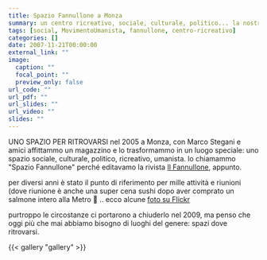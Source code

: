 ```yaml
---
title: Spazio Fannullone a Monza
summary: un centro ricreativo, sociale, culturale, politico... la nostra seconda casa 
tags: [social, MovimentoUmanista, fannullone, centro-ricreativo]
categories: []
date: 2007-11-21T00:00:00
external_link: ""
image:
  caption: ""
  focal_point: ""
  preview_only: false
url_code: ""
url_pdf: ""
url_slides: ""
url_video: ""
slides: ""
---
```


UNO SPAZIO PER RITROVARSI
nel 2005 a Monza, con Marco Stegani e amici affittammo un magazzino e lo trasformammo in un luogo speciale: uno spazio sociale, culturale, politico, ricreativo, umanista.
lo chiamammo "Spazio Fannullone" perché editavamo la rivista [Il Fannullone](/project/ilfannullone), appunto. 

per diversi anni è stato il punto di riferimento per mille attività e riunioni (dove riunione è anche una super cena sushi dopo aver comprato un salmone intero alla Metro 🙂 .. ecco alcune [foto su Flickr](https://www.flickr.com/photos/krur/albums/72157716208608012)

purtroppo le circostanze ci portarono a chiuderlo nel 2009, ma penso che oggi più che mai abbiamo bisogno di luoghi del genere: spazi dove ritrovarsi.

{{< gallery "gallery" >}}

